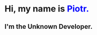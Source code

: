 <h1>Hi, my name is <spam style="color: blue;">Piotr.</spam></h1>
<h2>I'm the Unknown Developer.</h2>

